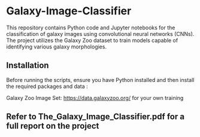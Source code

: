 # Galaxy-Image-Classifier

This repository contains Python code and Jupyter notebooks for the classification of galaxy images using convolutional neural networks (CNNs). The project utilizes the Galaxy Zoo dataset to train models capable of identifying various galaxy morphologies.

## Installation

Before running the scripts, ensure you have Python installed and then install the required packages and data :

Galaxy Zoo Image Set: https://data.galaxyzoo.org/ for your own training

## Refer to The_Galaxy_Image_Classifier.pdf for a full report on the project
